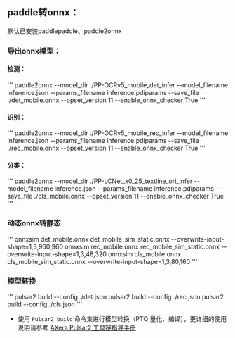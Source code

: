 ## paddle转onnx：
默认已安装paddlepaddle、paddle2onnx
### 导出onnx模型：
#### 检测：
'''
paddle2onnx --model_dir ./PP-OCRv5_mobile_det_infer --model_filename inference.json --params_filename inference.pdiparams --save_file ./det_mobile.onnx --opset_version 11 --enable_onnx_checker True
'''
#### 识别：
'''
paddle2onnx --model_dir ./PP-OCRv5_mobile_rec_infer --model_filename inference.json --params_filename inference.pdiparams --save_file ./rec_mobile.onnx --opset_version 11 --enable_onnx_checker True
'''
#### 分类：
'''
paddle2onnx --model_dir ./PP-LCNet_x0_25_textline_ori_infer --model_filename inference.json --params_filename inference.pdiparams --save_file ./cls_mobile.onnx --opset_version 11 --enable_onnx_checker True
'''

### 动态onnx转静态
'''
onnxsim det_mobile.onnx  det_mobile_sim_static.onnx --overwrite-input-shape=1,3,960,960
onnxsim rec_mobile.onnx  rec_mobile_sim_static.onnx --overwrite-input-shape=1,3,48,320
onnxsim cls_mobile.onnx  cls_mobile_sim_static.onnx --overwrite-input-shape=1,3,80,160
'''

### 模型转换
'''
pulsar2 build --config ./det.json
pulsar2 build --config ./rec.json
pulsar2 build --config ./cls.json
'''

- 使用 `Pulsar2 build` 命令集进行模型转换（PTQ 量化、编译），更详细的使用说明请参考 [AXera Pulsar2 工具链指导手册](https://pulsar2-docs.readthedocs.io/zh-cn/latest/index.html)
